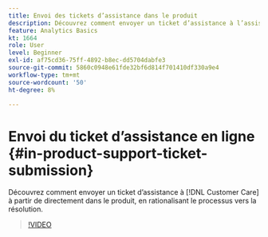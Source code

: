 ```yaml
---
title: Envoi des tickets d’assistance dans le produit
description: Découvrez comment envoyer un ticket d’assistance à l’assistance clientèle à l’Adobe directement dans le produit, en rationalisant le processus vers la résolution.
feature: Analytics Basics
kt: 1664
role: User
level: Beginner
exl-id: af75cd36-75ff-4892-b8ec-dd5704dabfe3
source-git-commit: 5860c0948e61fde32bf6d814f701410df330a9e4
workflow-type: tm+mt
source-wordcount: '50'
ht-degree: 8%

---
```


# Envoi du ticket d’assistance en ligne {#in-product-support-ticket-submission}

Découvrez comment envoyer un ticket d’assistance à [!DNL Customer Care] à partir de directement dans le produit, en rationalisant le processus vers la résolution.

>[!VIDEO](https://video.tv.adobe.com/v/23133/?quality=12&learn=on)
